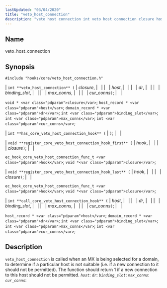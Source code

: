 ```yaml
---
lastUpdated: "03/04/2020"
title: "veto_host_connection"
description: "veto host connection int veto host connection closure host dr binding slot max conns cur conns void closure host record host domain record dr int binding slot int max conns int cur conns int has core veto host connection hook void register core veto host connection hook first hook closure..."
---
```


<a name="hooks.core.veto_host_connection"></a> 
## Name

veto_host_connection

## Synopsis

`#include "hooks/core/veto_host_connection.h"`

| `int **veto_host_connection** (` | <var class="pdparam">closure</var>, |   |
|   | <var class="pdparam">host</var>, |   |
|   | <var class="pdparam">dr</var>, |   |
|   | <var class="pdparam">binding_slot</var>, |   |
|   | <var class="pdparam">max_conns</var>, |   |
|   | <var class="pdparam">cur_conns</var>`)`; |   |

`void * <var class="pdparam">closure</var>`;
`host_record * <var class="pdparam">host</var>`;
`domain_record * <var class="pdparam">dr</var>`;
`int <var class="pdparam">binding_slot</var>`;
`int <var class="pdparam">max_conns</var>`;
`int <var class="pdparam">cur_conns</var>`;

| `int **has_core_veto_host_connection_hook** (` | `)`; |   |

| `void **register_core_veto_host_connection_hook_first** (` | <var class="pdparam">hook</var>, |   |
|   | <var class="pdparam">closure</var>`)`; |   |

`ec_hook_core_veto_host_connection_func_t <var class="pdparam">hook</var>`;
`void *<var class="pdparam">closure</var>`;

| `void **register_core_veto_host_connection_hook_last** (` | <var class="pdparam">hook</var>, |   |
|   | <var class="pdparam">closure</var>`)`; |   |

`ec_hook_core_veto_host_connection_func_t <var class="pdparam">hook</var>`;
`void *<var class="pdparam">closure</var>`;

| `int **call_core_veto_host_connection_hook** (` | <var class="pdparam">host</var>, |   |
|   | <var class="pdparam">dr</var>, |   |
|   | <var class="pdparam">binding_slot</var>, |   |
|   | <var class="pdparam">max_conns</var>, |   |
|   | <var class="pdparam">cur_conns</var>`)`; |   |

`host_record * <var class="pdparam">host</var>`;
`domain_record * <var class="pdparam">dr</var>`;
`int <var class="pdparam">binding_slot</var>`;
`int <var class="pdparam">max_conns</var>`;
`int <var class="pdparam">cur_conns</var>`;<a name="idp36724032"></a> 
## Description

`veto_host_connection` is called when an MX is being selected for a domain, to determine if a particular host is not suitable (i.e. if a new connection to it should not be permitted). The function should return 1 if a new connection to this host should not be permitted. *`host`*: *`dr`*: *`binding_slot`*: *`max_conns`*: *`cur_conns`*: